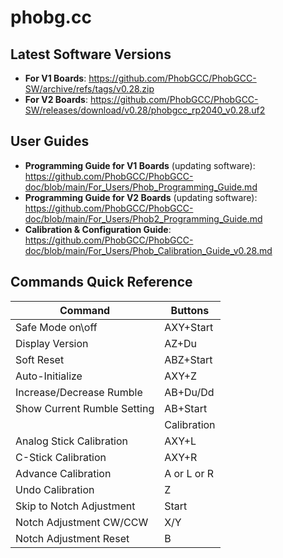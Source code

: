 # phobg.cc

## Latest Software Versions
* **For V1 Boards**: https://github.com/PhobGCC/PhobGCC-SW/archive/refs/tags/v0.28.zip
* **For V2 Boards**: https://github.com/PhobGCC/PhobGCC-SW/releases/download/v0.28/phobgcc_rp2040_v0.28.uf2

## User Guides

* **Programming Guide for V1 Boards** (updating software): https://github.com/PhobGCC/PhobGCC-doc/blob/main/For_Users/Phob_Programming_Guide.md
* **Programming Guide for V2 Boards** (updating software): https://github.com/PhobGCC/PhobGCC-doc/blob/main/For_Users/Phob2_Programming_Guide.md
* **Calibration & Configuration Guide**: https://github.com/PhobGCC/PhobGCC-doc/blob/main/For_Users/Phob_Calibration_Guide_v0.28.md

## Commands Quick Reference

|Command|Buttons|
|-------|-------|
|Safe Mode on\off|AXY+Start|
|Display Version|AZ+Du|
|Soft Reset|ABZ+Start|
|Auto-Initialize|AXY+Z|
|Increase/Decrease Rumble|AB+Du/Dd|
|Show Current Rumble Setting|AB+Start|
||Calibration||
|Analog Stick Calibration|AXY+L|
|C-Stick Calibration|AXY+R|
|Advance Calibration|A or L or R|
|Undo Calibration|Z|
|Skip to Notch Adjustment|Start|
|Notch Adjustment CW/CCW|X/Y|
|Notch Adjustment Reset|B|
